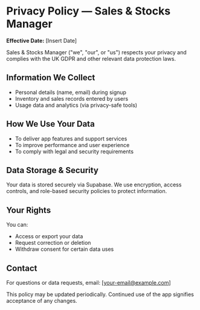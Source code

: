 # Privacy Policy — Sales & Stocks Manager

**Effective Date:** [Insert Date]

Sales & Stocks Manager ("we", "our", or "us") respects your privacy and complies with the UK GDPR and other relevant data protection laws.

## Information We Collect
- Personal details (name, email) during signup
- Inventory and sales records entered by users
- Usage data and analytics (via privacy-safe tools)

## How We Use Your Data
- To deliver app features and support services
- To improve performance and user experience
- To comply with legal and security requirements

## Data Storage & Security
Your data is stored securely via Supabase. We use encryption, access controls, and role-based security policies to protect information.

## Your Rights
You can:
- Access or export your data
- Request correction or deletion
- Withdraw consent for certain data uses

## Contact
For questions or data requests, email: [your-email@example.com]

This policy may be updated periodically. Continued use of the app signifies acceptance of any changes.
